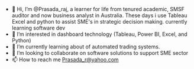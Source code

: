 <!---
Prasadaraj/Prasadaraj is a ✨ special ✨ repository because its `README.md` (this file) appears on your GitHub profile.
You can click the Preview link to take a look at your changes.
--->
- 👋 Hi, I’m @Prasada_raj, a learner for life from tenured academic, SMSF auditor and now business analyst in Australia. These days i use Tableau Excel and python to assist SME's in strategic decision making. currently learning software dev  
- 👀 I’m interested in dashboard technology (Tableau, Power BI, Excel, and Python) 
- 🌱 I’m currently learning about of automated trading systems.
- 💞️ I’m looking to collaborate on software solutions to support SME sector 
- 📫 How to reach me Prasada_r@yahoo.com
